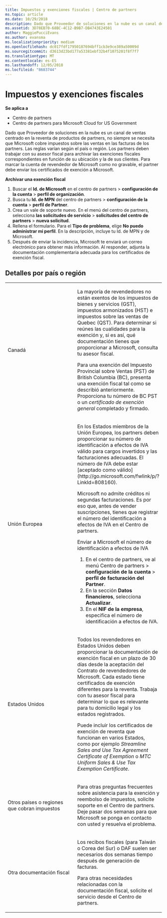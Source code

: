 ```yaml
---
title: Impuestos y exenciones fiscales | Centro de partners
ms.topic: article
ms.date: 10/29/2018
description: Dado que Proveedor de soluciones en la nube es un canal de ventas centrado en la reventa de productos de partners, no siempre se necesita que Microsoft cobre impuestos sobre las ventas en las facturas de los partners.
ms.assetid: 3D78EB70-68BC-4C12-B9B7-DB4743E24501
author: MaggiePucciEvans
ms.author: evansma
ms.localizationpriority: medium
ms.openlocfilehash: dc017fdf17950187694bff1cb3e9ce389a50009d
ms.sourcegitcommit: d3613d23bd177a53381ebf32b4f1075201f8f7f7
ms.translationtype: MT
ms.contentlocale: es-ES
ms.lasthandoff: 12/05/2018
ms.locfileid: "8683744"
---
```

# <a name="tax-and-tax-exemptions"></a>Impuestos y exenciones fiscales

**Se aplica a**

-  Centro de partners
-  Centro de partners para Microsoft Cloud for US Government


Dado que Proveedor de soluciones en la nube es un canal de ventas centrado en la reventa de productos de partners, no siempre se necesita que Microsoft cobre impuestos sobre las ventas en las facturas de los partners. Las reglas varían según el país o región. Los partners deben trabajar con su asesor fiscal para archivar las exenciones fiscales correspondientes en función de su ubicación y la de sus clientes. Para marcar la cuenta de revendedor de Microsoft como no gravable, el partner debe enviar los certificados de exención a Microsoft.

**Archivar una exención fiscal**

1.  Buscar el **Id. de Microsoft** en el centro de partners &gt; **configuración de la cuenta** &gt; **perfil de organización**.
2.  Busca tu **Id. de MPN** del centro de partners &gt; **configuración de la cuenta** &gt; **perfil de Partner**.
3.  Crea un vale de soporte nuevo. En el menú del centro de partners, selecciona **las solicitudes de servicio** &gt; **solicitudes del centro de partners** &gt; **nueva solicitud**.
4.  Rellena el formulario. Para el **Tipo de problema**, elige **No puedo administrar mi perfil**. En la descripción, incluye tu Id. de MPN y de Microsoft.
5.  Después de enviar la incidencia, Microsoft te enviará un correo electrónico para obtener más información. Al responder, adjunta la documentación complementaria adecuada para los certificados de exención fiscal.

## <a name="details-by-countryregion"></a>Detalles por país o región


<table>
<colgroup>
<col width="50%" />
<col width="50%" />
</colgroup>
<tbody>
<tr class="odd">
<td>Canadá</td>
<td><p>La mayoría de revendedores no están exentos de los impuestos de bienes y servicios (GST), impuestos armonizados (HST) e impuestos sobre las ventas de Quebec (QST). Para determinar si reúnes las cualidades para la exención y, si es así, qué documentación tienes que proporcionar a Microsoft, consulta tu asesor fiscal.</p>
<p>Para una exención del Impuesto Provincial sobre Ventas (PST) de British Columbia (BC), presenta una exención fiscal tal como se describió anteriormente. Proporciona tu número de BC PST o un <em>certificado de exención general</em> completado y firmado.</p></td>
</tr>
<tr class="even">
<td>Unión Europea</td>
<td><p>En los Estados miembros de la Unión Europea, los partners deben proporcionar su número de identificación a efectos de IVA válido para cargos invertidos y las facturaciones adecuadas. El número de IVA debe estar [aceptado como válido](http://go.microsoft.com/fwlink/p/?LinkId=808160).</p>
<p>Microsoft no admite créditos ni segundas facturaciones. Es por eso que, antes de vender suscripciones, tienes que registrar el número del identificación a efectos de IVA en el Centro de partners.</p>
<p>Enviar a Microsoft el número de identificación a efectos de IVA</strong></p>
<ol>
<li>En el centro de partners, ve al menú Centro de partners &gt; <strong>configuración de la cuenta</strong> &gt; <strong>perfil de facturación del Partner</strong>.</li>
<li>En la sección <strong>Datos financieros</strong>, selecciona <strong>Actualizar</strong>.</li>
<li>En el <strong>NIF de la empresa</strong>, especifica el número de identificación a efectos de IVA.</li>
</ol></td>
</tr>
<tr class="odd">
<td>Estados Unidos</td>
<td><p>Todos los revendedores en Estados Unidos deben proporcionar la documentación de exención fiscal en un plazo de 30 días desde la aceptación del Contrato de revendedores de Microsoft. Cada estado tiene certificados de exención diferentes para la reventa. Trabaja con tu asesor fiscal para determinar lo que es relevante para tu domicilio legal y los estados registrados.</p>
<p>Puede incluir los certificados de exención de reventa que funcionan en varios Estados, como por ejemplo <em>Streamline Sales and Use Tax Agreement Certificate of Exemption</em> o <em>MTC Uniform Sales &amp; Use Tax Exemption Certificate</em>.</p></td>
</tr>
<tr class="even">
<td>Otros países o regiones que cobran impuestos</td>
<td><p>Para otras preguntas frecuentes sobre asistencia para la exención y reembolso de impuestos, solicite soporte en el Centro de partners. Deje pasar dos semanas para que Microsoft se ponga en contacto con usted y resuelva el problema.</p></td>
</tr>
<tr class="odd">
<td>Otra documentación fiscal</td>
<td><p>Los recibos fiscales (para Taiwán o Corea del Sur) o DAF suelen ser necesarios dos semanas tiempo después de generación de facturas.</p>
<p>Para otras necesidades relacionadas con la documentación fiscal, solicite el servicio desde el Centro de partners.</p></td>
</tr>
</tbody>
</table>

 

 

 




